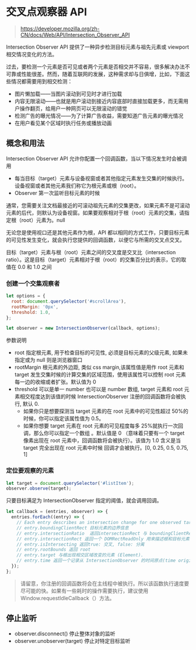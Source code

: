 # 交叉点观察器 API

> https://developer.mozilla.org/zh-CN/docs/Web/API/Intersection_Observer_API

Intersection Observer API 提供了一种异步检测目标元素与祖先元素或 viewport 相交情况变化的方法。

过去，要检测一个元素是否可见或者两个元素是否相交并不容易，很多解决办法不可靠或性能很差。然而，随着互联网的发展，这种需求却与日俱增，比如，下面这些情况都需要用到相交检测：

- 图片懒加载——当图片滚动到可见时才进行加载
- 内容无限滚动——也就是用户滚动到接近内容底部时直接加载更多，而无需用户操作翻页，给用户一种网页可以无限滚动的错觉
- 检测广告的曝光情况——为了计算广告收益，需要知道广告元素的曝光情况
- 在用户看见某个区域时执行任务或播放动画

## 概念和用法

Intersection Observer API 允许你配置一个回调函数，当以下情况发生时会被调用

- 每当目标（target）元素与设备视窗或者其他指定元素发生交集的时候执行。设备视窗或者其他元素我们称它为根元素或根（root）。
- Observer 第一次监听目标元素的时候

通常，您需要关注文档最接近的可滚动祖先元素的交集更改，如果元素不是可滚动元素的后代，则默认为设备视窗。如果要观察相对于根（root）元素的交集，请指定根（root）元素为。null

无论您是使用视口还是其他元素作为根，API 都以相同的方式工作，只要目标元素的可见性发生变化，就会执行您提供的回调函数，以便它与所需的交叉点交叉。

目标（target）元素与根（root）元素之间的交叉度是交叉比（intersection ratio）。这是目标（target）元素相对于根（root）的交集百分比的表示，它的取值在 0.0 和 1.0 之间

### 创建一个交集观察者

```js
let options = {
  root: document.querySelector('#scrollArea'),
  rootMargin: '0px',
  threshold: 1.0,
};

let observer = new IntersectionObserver(callback, options);
```

参数说明

- root 指定根元素, 用于检查目标的可见性, 必须是目标元素的父级元素, 如果未指定或为 null 则是浏览器窗口
- rootMargin 根元素的外边距, 类似 css margin,该属性值是用作 root 元素和 target 发生交集时候的计算交集的区域范围，使用该属性可以控制 root 元素每一边的收缩或者扩张。默认值为 0
- threshold 可以是单一 number 也可以是 number 数组, target 元素和 root 元素相交程度达到该值的时候 IntersectionObserver 注册的回调函数将会被执行, 默认 0.
  - 如果你只是想要探测当 target 元素的在 root 元素中的可见性超过 50%的时候，你可以指定该属性值为 0.5。
  - 如果你想要 target 元素在 root 元素的可见程度每多 25%就执行一次回调，那么你可以指定一个数组 。默认值是 0 （意味着只要有一个 target 像素出现在 root 元素中，回调函数将会被执行）。该值为 1.0 含义是当 target 完全出现在 root 元素中时候 回调才会被执行。[0, 0.25, 0.5, 0.75, 1]

### 定位要观察的元素

```js
let target = document.querySelector('#listItem');
observer.observe(target);
```

只要目标满足为 IntersectionObserver 指定的阈值，就会调用回调。

```js
let callback = (entries, observer) => {
  entries.forEach((entry) => {
    // Each entry describes an intersection change for one observed target element:
    // entry.boundingClientRect 目标元素的边界信息
    // entry.intersectionRatio  返回intersectionRect 与 boundingClientRect 的比例值.
    // entry.intersectionRect 返回一个 DOMRectReadOnly 用来描述根和目标元素的相交区域.
    // entry.isIntersecting 返回true: 交叉, false: 分离
    // entry.rootBounds 返回 root
    // entry.target 与根出现相交区域改变的元素 (Element).
    // entry.time 返回一个记录从 IntersectionObserver 的时间原点(time origin)到交叉被触发的时间的时间戳
  });
};
```
> 请留意，你注册的回调函数将会在主线程中被执行。所以该函数执行速度要尽可能的快。如果有一些耗时的操作需要执行，建议使用Window.requestIdleCallback（）方法。


## 停止监听

+ observer.disconnect() 停止整体对象的监听
+ observer.unobserver(target) 停止对特定目标监听